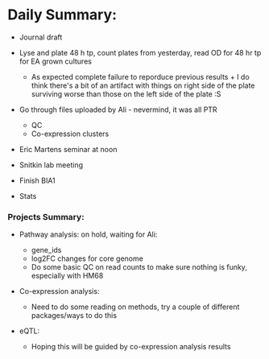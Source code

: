 # Daily Summary:

* Journal draft
* Lyse and plate 48 h tp, count plates from yesterday, read OD for 48 hr tp for EA grown cultures

	* As expected complete failure to reporduce previous results + I do think there's a bit of an artifact with things on right side of the plate surviving worse than those on the left side of the plate :S
	
* Go through files uploaded by Ali - nevermind, it was all PTR

	* QC
	* Co-expression clusters
	
* Eric Martens seminar at noon
* Snitkin lab meeting
* Finish BIA1
* Stats


### Projects Summary:
* Pathway analysis: on hold, waiting for Ali:
	* gene_ids
	* log2FC changes for core genome
	* Do some basic QC on read counts to make sure nothing is funky, especially with HM68

* Co-expression analysis:
	* Need to do some reading on methods, try a couple of different packages/ways to do this

* eQTL:
	* Hoping this will be guided by co-expression analysis results

	
